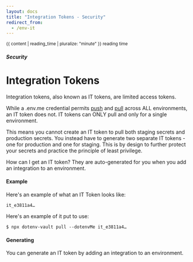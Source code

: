 ```yaml
---
layout: docs
title: "Integration Tokens - Security"
redirect_from:
  - /env-it
---
```


<div class="text-right mb-0 p"><small>{{ content | reading_time | pluralize: "minute" }} reading time</small></div>

##### Security

# Integration Tokens

Integration tokens, also known as IT tokens, are limited access tokens.

While a .env.me credential permits [push](/docs/dotenv-vault/push) and [pull](/docs/dotenv-vault/pull) across ALL environments, an IT token does not. IT tokens can ONLY pull and only for a single environment.

This means you cannot create an IT token to pull both staging secrets and production secrets. You instead have to generate two separate IT tokens - one for production and one for staging. This is by design to further protect your secrets and practice the principle of least privilege.

How can I get an IT token? They are auto-generated for you when you add an integration to an environment.

#### Example

Here's an example of what an IT Token looks like:

```
it_e3811a4…
```

Here's an example of it put to use:

```
$ npx dotenv-vault pull --dotenvMe it_e3811a4…
```

#### Generating

You can generate an IT token by adding an integration to an environment.
